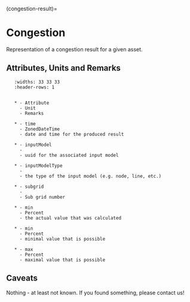 (congestion-result)=

# Congestion

Representation of a congestion result for a given asset.

## Attributes, Units and Remarks

```{list-table}
   :widths: 33 33 33
   :header-rows: 1


   * - Attribute
     - Unit
     - Remarks

   * - time
     - ZonedDateTime
     - date and time for the produced result
     
   * - inputModel
     -
     - uuid for the associated input model
     
   * - inputModelType
     -
     - the type of the input model (e.g. node, line, etc.)
     
   * - subgrid
     -
     - Sub grid number

   * - min
     - Percent
     - the actual value that was calculated
     
   * - min
     - Percent
     - minimal value that is possible

   * - max
     - Percent
     - maximal value that is possible
```

## Caveats

Nothing - at least not known.
If you found something, please contact us!
